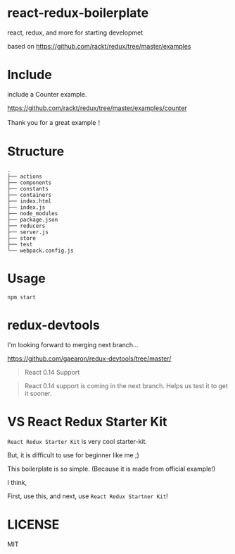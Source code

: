 # react-redux-boilerplate
react, redux, and more for starting developmet

based on https://github.com/rackt/redux/tree/master/examples

# Include

include a Counter example.

https://github.com/rackt/redux/tree/master/examples/counter

Thank you for a great example！

# Structure

```
.
├── actions
├── components
├── constants
├── containers
├── index.html
├── index.js
├── node_modules
├── package.json
├── reducers
├── server.js
├── store
├── test
└── webpack.config.js
```

# Usage

```
npm start
```

# redux-devtools

I'm looking forward to merging next branch...

https://github.com/gaearon/redux-devtools/tree/master/

> React 0.14 Support

> React 0.14 support is coming in the next branch.
> Helps us test it to get it sooner.

# VS React Redux Starter Kit

`React Redux Starter Kit` is very cool starter-kit.

But, it is difficult to use for beginner like me ;)

This boilerplate is so simple. (Because it is made from official example!)

I think,

First, use this, and next,  use `React Redux Startner Kit`!

# LICENSE

MIT
